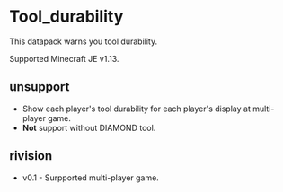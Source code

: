 # Tool_durability

This datapack warns you tool durability.

Supported Minecraft JE v1.13.

## unsupport
 - Show each player's tool durability for each player's display at multi-player game.
 - **Not** support without DIAMOND tool.

## rivision
 - v0.1 - Surpported multi-player game.
